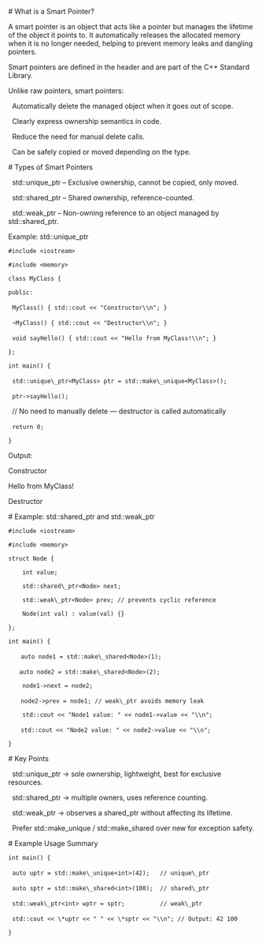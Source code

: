 \# What is a Smart Pointer?



A smart pointer is an object that acts like a pointer but manages the lifetime of the object it points to. It automatically releases the allocated memory when it is no longer needed, helping to prevent memory leaks and dangling pointers.



Smart pointers are defined in the <memory> header and are part of the C++ Standard Library.



Unlike raw pointers, smart pointers:



&nbsp;   Automatically delete the managed object when it goes out of scope.



&nbsp;   Clearly express ownership semantics in code.



&nbsp;   Reduce the need for manual delete calls.



&nbsp;   Can be safely copied or moved depending on the type.



\# Types of Smart Pointers



&nbsp;   std::unique\_ptr – Exclusive ownership, cannot be copied, only moved.



&nbsp;   std::shared\_ptr – Shared ownership, reference-counted.



&nbsp;   std::weak\_ptr – Non-owning reference to an object managed by std::shared\_ptr.



Example: std::unique\_ptr



`#include <iostream>`

`#include <memory>`



`class MyClass {`

`public:`

&nbsp;   `MyClass() { std::cout << "Constructor\\n"; }`

&nbsp;   `~MyClass() { std::cout << "Destructor\\n"; }`

&nbsp;   `void sayHello() { std::cout << "Hello from MyClass!\\n"; }`

`};`



`int main() {`

&nbsp;   `std::unique\_ptr<MyClass> ptr = std::make\_unique<MyClass>();`

&nbsp;   `ptr->sayHello();`



&nbsp;   // No need to manually delete — destructor is called automatically

&nbsp;   `return 0;`

`}`



Output:



Constructor

Hello from MyClass!

Destructor





\# Example: std::shared\_ptr and std::weak\_ptr

`#include <iostream>`

`#include <memory>`



`struct Node {`

`    int value;`

`    std::shared\_ptr<Node> next;`

`    std::weak\_ptr<Node> prev; // prevents cyclic reference`



`    Node(int val) : value(val) {}`

`};`



`int main() {`

&nbsp;`   auto node1 = std::make\_shared<Node>(1);`

&nbsp; `  auto node2 = std::make\_shared<Node>(2);`



`    node1->next = node2;`

&nbsp;`   node2->prev = node1; // weak\_ptr avoids memory leak`



`    std::cout << "Node1 value: " << node1->value << "\\n";`

&nbsp;`   std::cout << "Node2 value: " << node2->value << "\\n";`

`}`



\# Key Points



&nbsp;   std::unique\_ptr → sole ownership, lightweight, best for exclusive resources.



&nbsp;   std::shared\_ptr → multiple owners, uses reference counting.



&nbsp;   std::weak\_ptr → observes a shared\_ptr without affecting its lifetime.



&nbsp;   Prefer std::make\_unique / std::make\_shared over new for exception safety.



\# Example Usage Summary



`int main() {`

&nbsp;   `auto uptr = std::make\_unique<int>(42);   // unique\_ptr`

&nbsp;   `auto sptr = std::make\_shared<int>(100);  // shared\_ptr`

&nbsp;   `std::weak\_ptr<int> wptr = sptr;          // weak\_ptr`



&nbsp;   `std::cout << \*uptr << " " << \*sptr << "\\n"; // Output: 42 100`

`}`





